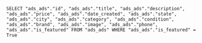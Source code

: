 ```SELECT "ads_ads"."id", "ads_ads"."title", "ads_ads"."description", "ads_ads"."price", "ads_ads"."date_created", "ads_ads"."state", "ads_ads"."city", "ads_ads"."category", "ads_ads"."condition", "ads_ads"."brand", "ads_ads"."image", "ads_ads"."phone", "ads_ads"."is_featured" FROM "ads_ads" WHERE "ads_ads"."is_featured" = True```
